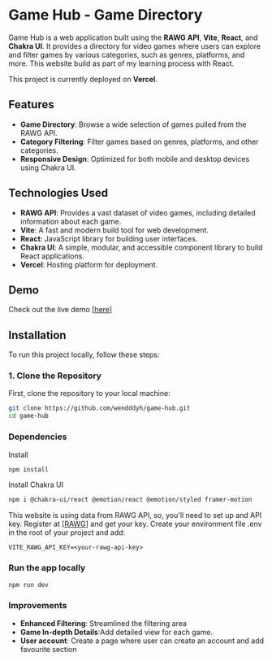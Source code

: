 
# Game Hub - Game Directory

Game Hub is a web application built using the **RAWG API**, **Vite**, **React**, and **Chakra UI**. It provides a directory for video games where users can explore and filter games by various categories, such as genres, platforms, and more. This website build as part of my learning process with React.

This project is currently deployed on **Vercel**.

## Features

- **Game Directory**: Browse a wide selection of games pulled from the RAWG API.
- **Category Filtering**: Filter games based on genres, platforms, and other categories.
- **Responsive Design**: Optimized for both mobile and desktop devices using Chakra UI.

## Technologies Used

- **RAWG API**: Provides a vast dataset of video games, including detailed information about each game.
- **Vite**: A fast and modern build tool for web development.
- **React**: JavaScript library for building user interfaces.
- **Chakra UI**: A simple, modular, and accessible component library to build React applications.
- **Vercel**: Hosting platform for deployment.

## Demo

Check out the live demo [[here](https://<your-vercel-app>.vercel.app)]

## Installation

To run this project locally, follow these steps:

### 1. Clone the Repository

First, clone the repository to your local machine:

```bash
git clone https://github.com/wendddyh/game-hub.git
cd game-hub
```
### Dependencies
Install
```bash
npm install
```
Install Chakra UI
```bash
npm i @chakra-ui/react @emotion/react @emotion/styled framer-motion
```
This website is using data from RAWG API, so, you'll need to set up and API key. Register at [[RAWG](https://rawg.io/)] and get your key.
Create your environment file .env in the root of your project and add:
```
VITE_RAWG_API_KEY=<your-rawg-api-key>
```

### Run the app locally
```bash
npm run dev
```
### Improvements
- **Enhanced Filtering**: Streamlined the filtering area
- **Game In-depth Details**:Add detailed view for each game.
- **User account**: Create a page where user can create an account and add favourite section
